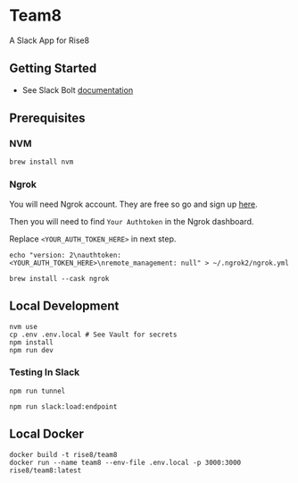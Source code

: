 # Team8

A Slack App for Rise8

## Getting Started

- See Slack Bolt [documentation](https://slack.dev/bolt/overview)

## Prerequisites

### NVM

```shell
brew install nvm
```

### Ngrok

You will need Ngrok account. They are free so go and sign up [here](https://dashboard.ngrok.com/signup).

Then you will need to find `Your Authtoken` in the Ngrok dashboard.

Replace `<YOUR_AUTH_TOKEN_HERE>` in next step.

```shell
echo "version: 2\nauthtoken: <YOUR_AUTH_TOKEN_HERE>\nremote_management: null" > ~/.ngrok2/ngrok.yml

brew install --cask ngrok
```

## Local Development

```shell
nvm use
cp .env .env.local # See Vault for secrets
npm install
npm run dev
```

### Testing In Slack

```shell
npm run tunnel
```

```shell
npm run slack:load:endpoint
```

## Local Docker

```shell
docker build -t rise8/team8
docker run --name team8 --env-file .env.local -p 3000:3000 rise8/team8:latest
```
